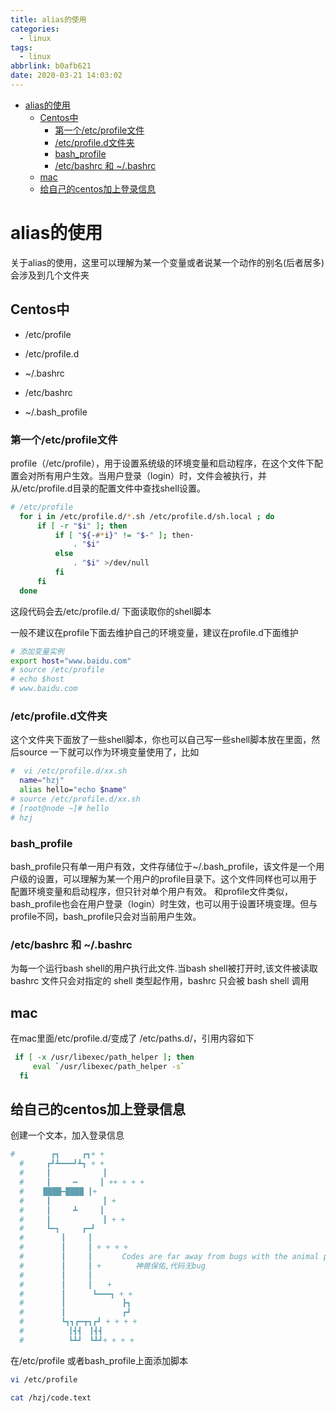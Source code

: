 ```yaml
---
title: alias的使用
categories:
  - linux
tags:
  - linux
abbrlink: b0afb621
date: 2020-03-21 14:03:02
---
```


<!-- @import "[TOC]" {cmd="toc" depthFrom=1 depthTo=6 orderedList=false} -->

<!-- code_chunk_output -->

- [alias的使用](#alias的使用)
  - [Centos中](#centos中)
    - [第一个/etc/profile文件](#第一个etcprofile文件)
    - [/etc/profile.d文件夹](#etcprofiled文件夹)
    - [bash_profile](#bash_profile)
    - [/etc/bashrc 和  ~/.bashrc](#etcbashrc-和-bashrc)
  - [mac](#mac)
  - [给自己的centos加上登录信息](#给自己的centos加上登录信息)

<!-- /code_chunk_output -->
<!-- more -->

# alias的使用

关于alias的使用，这里可以理解为某一个变量或者说某一个动作的别名(后者居多)
会涉及到几个文件夹

## Centos中
- /etc/profile
- /etc/profile.d

- ~/.bashrc
- /etc/bashrc
- ~/.bash_profile


### 第一个/etc/profile文件
profile（/etc/profile），用于设置系统级的环境变量和启动程序，在这个文件下配置会对所有用户生效。当用户登录（login）时，文件会被执行，并从/etc/profile.d目录的配置文件中查找shell设置。

```bash
# /etc/profile
  for i in /etc/profile.d/*.sh /etc/profile.d/sh.local ; do
      if [ -r "$i" ]; then
          if [ "${-#*i}" != "$-" ]; then·
              . "$i"
          else
              . "$i" >/dev/null
          fi
      fi
  done
```
这段代码会去/etc/profile.d/ 下面读取你的shell脚本

一般不建议在profile下面去维护自己的环境变量，建议在profile.d下面维护

```bash
# 添加变量实例
export host="www.baidu.com"
# source /etc/profile
# echo $host
# www.baidu.com
```

### /etc/profile.d文件夹
这个文件夹下面放了一些shell脚本，你也可以自己写一些shell脚本放在里面，然后source 一下就可以作为环境变量使用了，比如
```bash
#  vi /etc/profile.d/xx.sh
  name="hzj"
  alias hello="echo $name"
# source /etc/profile.d/xx.sh
# [root@node ~]# hello
# hzj
```


### bash_profile
bash_profile只有单一用户有效，文件存储位于~/.bash_profile，该文件是一个用户级的设置，可以理解为某一个用户的profile目录下。这个文件同样也可以用于配置环境变量和启动程序，但只针对单个用户有效。
和profile文件类似，bash_profile也会在用户登录（login）时生效，也可以用于设置环境变理。但与profile不同，bash_profile只会对当前用户生效。

### /etc/bashrc 和  ~/.bashrc
为每一个运行bash shell的用户执行此文件.当bash shell被打开时,该文件被读取
bashrc 文件只会对指定的 shell 类型起作用，bashrc 只会被 bash shell 调用

## mac

在mac里面/etc/profile.d/变成了 /etc/paths.d/，引用内容如下
```bash
 if [ -x /usr/libexec/path_helper ]; then
     eval `/usr/libexec/path_helper -s`
  fi
```


## 给自己的centos加上登录信息
创建一个文本，加入登录信息
```bash
#        ┏┓　　　┏┓+ +
  #　　　┏┛┻━━━┛┻┓ + +
  #　　　┃　　　　　　　┃
  #　　　┃　　　━　　　┃ ++ + + +
  #　　 ████━████ ┃+
  #　　　┃　　　　　　　┃ +
  #　　　┃　　　┻　　　┃
  #　　　┃　　　　　　　┃ + +
  #　　　┗━┓　　　┏━┛
  #　　　　　┃　　　┃
  #　　　　　┃　　　┃ + + + +
  #　　　　　┃　　　┃　　　　Codes are far away from bugs with the animal protecting
  #　　　　　┃　　　┃ + 　　　　神兽保佑,代码无bug
  #　　　　　┃　　　┃
  #　　　　　┃　　　┃　　+
  #　　　　　┃　 　　┗━━━┓ + +
  #　　　　　┃ 　　　　　　　┣┓
  #　　　　　┃ 　　　　　　　┏┛
  #　　　　　┗┓┓┏━┳┓┏┛ + + + +
  #　　　　　　┃┫┫　┃┫┫
  #　　　　　　┗┻┛　┗┻┛+ + + +
```
在/etc/profile 或者bash_profile上面添加脚本
```bash
vi /etc/profile

cat /hzj/code.text
```